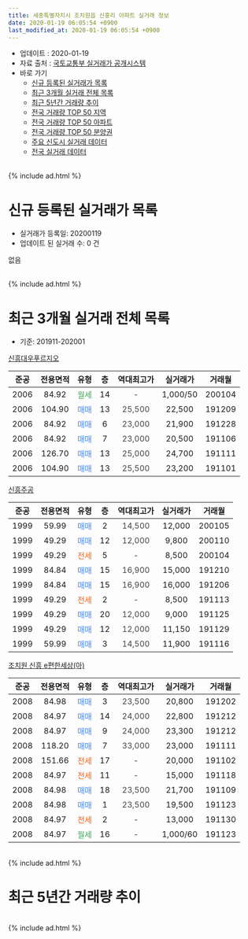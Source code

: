 ```yaml
---
title: 세종특별자치시 조치원읍 신흥리 아파트 실거래 정보
date: 2020-01-19 06:05:54 +0900
last_modified_at: 2020-01-19 06:05:54 +0900
---
```


* 업데이트 : 2020-01-19
* 자료 출처 : [국토교통부 실거래가 공개시스템](http://rt.molit.go.kr)
* 바로 가기
    * [신규 등록된 실거래가 목록](#신규-등록된-실거래가-목록)
    * [최근 3개월 실거래 전체 목록](#최근-3개월-실거래-전체-목록)
    * [최근 5년간 거래량 추이](#최근-5년간-거래량-추이)
    * [전국 거래량 TOP 50 지역](https://apt-info.github.io/apt-trade-info/최근-3개월-전국에서-가장-거래가-많이-발생한-지역)
    * [전국 거래량 TOP 50 아파트](https://apt-info.github.io/apt-trade-info/최근-3개월-전국에서-가장-거래가-많이-발생한-아파트)
    * [전국 거래량 TOP 50 분양권](https://apt-info.github.io/apt-trade-info/최근-3개월-전국에서-가장-거래가-많이-발생한-분양권)
    * [주요 신도시 실거래 데이터](https://apt-info.github.io/apt-trade-info/주요-신도시)
    * [전국 실거래 데이터](https://apt-info.github.io/apt-trade-info/전국)
<br>
{% include ad.html %}
<br>

# 신규 등록된 실거래가 목록
* 실거래가 등록일: 20200119
* 업데이트 된 실거래 수: 0 건

없음

<br>
{% include ad.html %}
<br>

# 최근 3개월 실거래 전체 목록
* 기준: 201911-202001


[신흥대우푸르지오](https://search.naver.com/search.naver?query=%EC%84%B8%EC%A2%85%ED%8A%B9%EB%B3%84%EC%9E%90%EC%B9%98%EC%8B%9C+%EC%A1%B0%EC%B9%98%EC%9B%90%EC%9D%8D+%EC%8B%A0%ED%9D%A5%EB%A6%AC+%EC%8B%A0%ED%9D%A5%EB%8C%80%EC%9A%B0%ED%91%B8%EB%A5%B4%EC%A7%80%EC%98%A4)

|준공|전용면적|유형|층|역대최고가|실거래가|거래월|
|:---:|:---:|:---:|:---:|:---:|:---:|:---:|
|2006|84.92|<span style="color:#34a853">월세</span>|14|<span style="color:#444444">-</span>|1,000/50|200104|
|2006|104.90|<span style="color:#4285f3">매매</span>|13|<span style="color:#444444">25,500</span>|22,500|191209|
|2006|84.92|<span style="color:#4285f3">매매</span>|6|<span style="color:#444444">23,000</span>|21,900|191228|
|2006|84.92|<span style="color:#4285f3">매매</span>|7|<span style="color:#444444">23,000</span>|20,500|191106|
|2006|126.70|<span style="color:#4285f3">매매</span>|13|<span style="color:#444444">25,000</span>|24,700|191111|
|2006|104.90|<span style="color:#4285f3">매매</span>|13|<span style="color:#444444">25,500</span>|23,200|191101|

[신흥주공](https://search.naver.com/search.naver?query=%EC%84%B8%EC%A2%85%ED%8A%B9%EB%B3%84%EC%9E%90%EC%B9%98%EC%8B%9C+%EC%A1%B0%EC%B9%98%EC%9B%90%EC%9D%8D+%EC%8B%A0%ED%9D%A5%EB%A6%AC+%EC%8B%A0%ED%9D%A5%EC%A3%BC%EA%B3%B5)

|준공|전용면적|유형|층|역대최고가|실거래가|거래월|
|:---:|:---:|:---:|:---:|:---:|:---:|:---:|
|1999|59.99|<span style="color:#4285f3">매매</span>|2|<span style="color:#444444">14,500</span>|12,000|200105|
|1999|49.29|<span style="color:#4285f3">매매</span>|12|<span style="color:#444444">12,000</span>|9,800|200110|
|1999|49.29|<span style="color:#ff5a00">전세</span>|5|<span style="color:#444444">-</span>|8,500|200104|
|1999|84.84|<span style="color:#4285f3">매매</span>|15|<span style="color:#444444">16,900</span>|15,000|191210|
|1999|84.84|<span style="color:#4285f3">매매</span>|15|<span style="color:#444444">16,900</span>|16,000|191206|
|1999|49.29|<span style="color:#ff5a00">전세</span>|2|<span style="color:#444444">-</span>|8,500|191113|
|1999|49.29|<span style="color:#4285f3">매매</span>|20|<span style="color:#444444">12,000</span>|9,000|191125|
|1999|49.29|<span style="color:#4285f3">매매</span>|12|<span style="color:#444444">12,000</span>|11,150|191129|
|1999|59.99|<span style="color:#4285f3">매매</span>|3|<span style="color:#444444">14,500</span>|11,900|191116|

[조치원 신흥 e편한세상(아)](https://search.naver.com/search.naver?query=%EC%84%B8%EC%A2%85%ED%8A%B9%EB%B3%84%EC%9E%90%EC%B9%98%EC%8B%9C+%EC%A1%B0%EC%B9%98%EC%9B%90%EC%9D%8D+%EC%8B%A0%ED%9D%A5%EB%A6%AC+%EC%A1%B0%EC%B9%98%EC%9B%90+%EC%8B%A0%ED%9D%A5+e%ED%8E%B8%ED%95%9C%EC%84%B8%EC%83%81%28%EC%95%84%29)

|준공|전용면적|유형|층|역대최고가|실거래가|거래월|
|:---:|:---:|:---:|:---:|:---:|:---:|:---:|
|2008|84.98|<span style="color:#4285f3">매매</span>|3|<span style="color:#444444">23,500</span>|20,800|191202|
|2008|84.97|<span style="color:#4285f3">매매</span>|14|<span style="color:#444444">24,000</span>|22,800|191212|
|2008|84.97|<span style="color:#4285f3">매매</span>|9|<span style="color:#444444">24,000</span>|23,300|191212|
|2008|118.20|<span style="color:#4285f3">매매</span>|7|<span style="color:#444444">33,000</span>|23,000|191111|
|2008|151.66|<span style="color:#ff5a00">전세</span>|17|<span style="color:#444444">-</span>|20,000|191102|
|2008|84.97|<span style="color:#ff5a00">전세</span>|11|<span style="color:#444444">-</span>|15,000|191118|
|2008|84.98|<span style="color:#4285f3">매매</span>|18|<span style="color:#444444">23,500</span>|21,700|191109|
|2008|84.98|<span style="color:#4285f3">매매</span>|1|<span style="color:#444444">23,500</span>|19,500|191123|
|2008|84.97|<span style="color:#ff5a00">전세</span>|2|<span style="color:#444444">-</span>|13,000|191130|
|2008|84.97|<span style="color:#34a853">월세</span>|16|<span style="color:#444444">-</span>|1,000/60|191123|


<br>
{% include ad.html %}
<br>

# 최근 5년간 거래량 추이


<div style="width:100%;">
    <canvas id="deal_progress" height="200"></canvas>
</div>

<script>
new Chart(document.getElementById("deal_progress"), {
    type: 'line',
    data: {
        labels: ['201501','201502','201503','201504','201505','201506','201507','201508','201509','201510','201511','201512','201601','201602','201603','201604','201605','201606','201607','201608','201609','201610','201611','201612','201701','201702','201703','201704','201705','201706','201707','201708','201709','201710','201711','201712','201801','201802','201803','201804','201805','201806','201807','201808','201809','201810','201811','201812','201901','201902','201903','201904','201905','201906','201907','201908','201909','201910','201911','201912','202001'],
        datasets: [{
            label: '매매',
            pointRadius: 1,
            data: [18, 6, 15, 14, 17, 32, 27, 15, 17, 28, 16, 14, 18, 19, 29, 24, 25, 13, 30, 24, 25, 23, 21, 17, 18, 29, 28, 18, 23, 24, 22, 19, 6, 14, 13, 11, 20, 15, 11, 13, 13, 9, 8, 10, 10, 16, 11, 8, 18, 7, 9, 9, 13, 7, 11, 15, 10, 16, 9, 7, 2],
            borderColor: "rgba(255, 201, 14, 1)",
            backgroundColor: "rgba(255, 201, 14, 0.5)",
            fill: false,
            lineTension: 0
        },{
            label: '전월세',
            pointRadius: 1,
            data: [20, 13, 19, 12, 17, 17, 16, 16, 10, 14, 9, 20, 18, 15, 15, 9, 9, 7, 10, 11, 6, 9, 9, 10, 11, 10, 10, 6, 9, 12, 15, 5, 11, 5, 10, 5, 12, 10, 10, 9, 15, 6, 7, 9, 7, 19, 4, 6, 10, 8, 8, 11, 5, 11, 9, 9, 6, 6, 5, 0, 2],
            borderColor: "rgba(0, 141, 185, 1)",
            backgroundColor: "rgba(0, 141, 185, 0.5)",
            fill: false,
            lineTension: 0
        }
        ]
    },
    options: {
        responsive: true,
        title: {
            display: false
        },
        tooltips: {
            mode: 'index',
            intersect: false
        },
        hover: {
            mode: 'nearest',
            intersect: true
        },
        scales: {
            xAxes: [{
                display: true,
                scaleLabel: {
                    display: true,
                    labelString: '년/월'
                }
            }],
            yAxes: [{
                display: true,
                ticks: {
                    suggestedMin: 0,
                },
                scaleLabel: {
                    display: true,
                    labelString: '실거래 수'
                }
            }]
        }
    }
});

</script>


<br>
{% include ad.html %}
<br>

